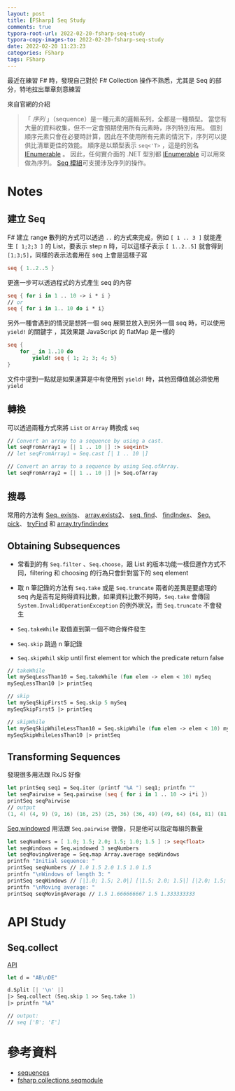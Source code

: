 ```yaml
---
layout: post
title: [FSharp] Seq Study
comments: true
typora-root-url: 2022-02-20-fsharp-seq-study
typora-copy-images-to: 2022-02-20-fsharp-seq-study
date: 2022-02-20 11:23:23
categories: FSharp
tags: FSharp
---
```


最近在練習 F# 時，發現自己對於 F# Collection 操作不熟悉，尤其是 Seq 的部分，特地拉出單章刻意練習

<!-- more -->

來自官網的介紹

> 「 *序列* 」（sequence）是一種元素的邏輯系列，全都是一種類型。 當您有大量的資料收集，但不一定會預期使用所有元素時，序列特別有用。 個別順序元素只會在必要時計算，因此在不使用所有元素的情況下，序列可以提供比清單更佳的效能。 順序是以類型表示 `seq<'T>` ，這是的別名 [IEnumerable](https://docs.microsoft.com/zh-tw/dotnet/api/system.collections.generic.ienumerable-1) 。 因此，任何實介面的 .NET 型別都 [IEnumerable](https://docs.microsoft.com/zh-tw/dotnet/api/system.collections.generic.ienumerable-1) 可以用來做為序列。 [Seq 模組](https://fsharp.github.io/fsharp-core-docs/reference/fsharp-collections-seqmodule.html)可支援涉及序列的操作。

# Notes

## 建立 Seq

F# 建立 range 數列的方式可以透過 `..` 的方式來完成，例如 `[ 1 .. 3 ]` 就能產生 `[ 1;2;3 ]` 的 List，要表示 step n 時，可以這樣子表示 `[ 1..2..5]` 就會得到 `[1;3;5]`，同樣的表示法套用在 seq 上會是這樣子寫

```fsharp
seq { 1..2..5 }
```

更進一步可以透過程式的方式產生 seq 的內容

```fsharp
seq { for i in 1 .. 10 -> i * i }
// or
seq { for i in 1.. 10 do i * i}
```

另外一種會遇到的情況是想將一個 seq 展開並放入到另外一個 seq 時，可以使用 `yield!` 的關鍵字 ，其效果跟 JavaScript 的 flatMap 是一樣的

```fsharp
seq {
    for _ in 1..10 do
        yield! seq { 1; 2; 3; 4; 5}
}
```

文件中提到一點就是如果運算是中有使用到 `yield!` 時，其他回傳值就必須使用 `yield`

## 轉換

可以透過兩種方式來將 `List` or `Array` 轉換成 `seq`

```fsharp
// Convert an array to a sequence by using a cast.
let seqFromArray1 = [| 1 .. 10 |] :> seq<int>
// let seqFromArray1 = Seq.cast [| 1 .. 10 |]

// Convert an array to a sequence by using Seq.ofArray.
let seqFromArray2 = [| 1 .. 10 |] |> Seq.ofArray
```

## 搜尋

常用的方法有  [Seq. exists](https://fsharp.github.io/fsharp-core-docs/reference/fsharp-collections-seqmodule.html#exists)、 [array.exists2](https://fsharp.github.io/fsharp-core-docs/reference/fsharp-collections-seqmodule.html#exists)、 [seq. find](https://fsharp.github.io/fsharp-core-docs/reference/fsharp-collections-seqmodule.html#find)、 [findIndex](https://fsharp.github.io/fsharp-core-docs/reference/fsharp-collections-seqmodule.html#findIndex)、 [Seq. pick](https://fsharp.github.io/fsharp-core-docs/reference/fsharp-collections-seqmodule.html#pick)、 [tryFind](https://fsharp.github.io/fsharp-core-docs/reference/fsharp-collections-seqmodule.html#tryFind) 和 [array.tryfindindex](https://fsharp.github.io/fsharp-core-docs/reference/fsharp-collections-seqmodule.html#tryFindIndex)

## Obtaining Subsequences

- 常看到的有 `Seq.filter` 、`Seq.choose`，跟 List 的版本功能一樣但運作方式不同，filtering 和 choosing 的行為只會針對當下的 seq element

- 取 n 筆記錄的方法有 `Seq.take` 或是 `Seq.truncate` 兩者的差異是要處理的 seq 內是否有足夠得資料比數，如果資料比數不夠時，`Seq.take` 會傳回 `System.InvalidOperationException` 的例外狀況，而 `Seq.truncate` 不會發生

- `Seq.takeWhile` 取值直到第一個不吻合條件發生
- `Seq.skip` 跳過 n  筆記錄
- `Seq.skipWhil` skip until first element tor which the predicate return false

```fsharp
// takeWhile
let mySeqLessThan10 = Seq.takeWhile (fun elem -> elem < 10) mySeq
mySeqLessThan10 |> printSeq

// skip
let mySeqSkipFirst5 = Seq.skip 5 mySeq
mySeqSkipFirst5 |> printSeq

// skipWhile
let mySeqSkipWhileLessThan10 = Seq.skipWhile (fun elem -> elem < 10) mySeq
mySeqSkipWhileLessThan10 |> printSeq
```

## Transforming Sequences

發現很多用法跟 RxJS 好像

```fsharp
let printSeq seq1 = Seq.iter (printf "%A ") seq1; printfn ""
let seqPairwise = Seq.pairwise (seq { for i in 1 .. 10 -> i*i })
printSeq seqPairwise
// output
(1, 4) (4, 9) (9, 16) (16, 25) (25, 36) (36, 49) (49, 64) (64, 81) (81, 100) 
```

[Seq.windowed](https://fsharp.github.io/fsharp-core-docs/reference/fsharp-collections-seqmodule.html#windowed) 用法跟 `Seq.pairwise` 很像，只是他可以指定每組的數量

```fsharp
let seqNumbers = [ 1.0; 1.5; 2.0; 1.5; 1.0; 1.5 ] :> seq<float>
let seqWindows = Seq.windowed 3 seqNumbers
let seqMovingAverage = Seq.map Array.average seqWindows
printfn "Initial sequence: "
printSeq seqNumbers // 1.0 1.5 2.0 1.5 1.0 1.5
printfn "\nWindows of length 3: "
printSeq seqWindows // [|1.0; 1.5; 2.0|] [|1.5; 2.0; 1.5|] [|2.0; 1.5; 1.0|] [|1.5; 1.0; 1.5|]
printfn "\nMoving average: "
printSeq seqMovingAverage // 1.5 1.666666667 1.5 1.333333333
```

# API Study

## Seq.collect

[API](https://fsharp.github.io/fsharp-core-docs/reference/fsharp-collections-seqmodule.html#collect)

```fsharp
let d = "AB\nDE"

d.Split [| '\n' |]
|> Seq.collect (Seq.skip 1 >> Seq.take 1)
|> printfn "%A"

// output:
// seq ['B'; 'E']
```



# 參考資料

* [sequences](https://docs.microsoft.com/zh-tw/dotnet/fsharp/language-reference/sequences)
* [fsharp collections seqmodule](https://fsharp.github.io/fsharp-core-docs/reference/fsharp-collections-seqmodule.html)
